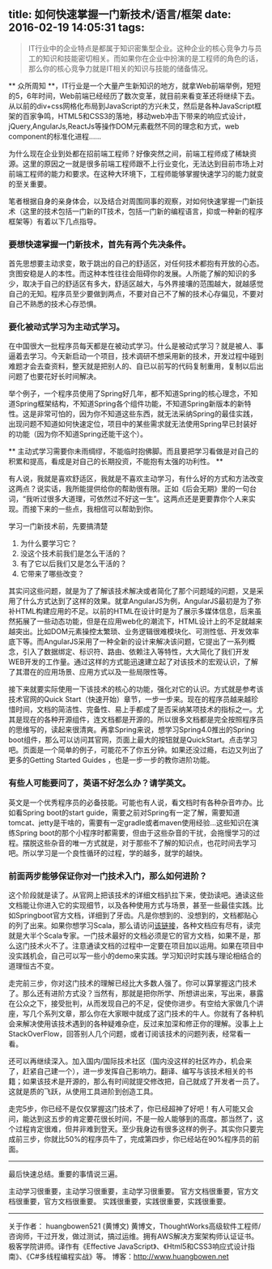 title: 如何快速掌握一门新技术/语言/框架
date: 2016-02-19 14:05:31
tags:
---

> IT行业中的企业特点是都属于知识密集型企业。这种企业的核心竞争力与员工的知识和技能密切相关。而如果你在企业中扮演的是工程师的角色的话，那么你的核心竞争力就是IT相关的知识与技能的储备情况。

** 众所周知 **，IT行业是一个大量产生新知识的地方，就拿Web前端举例，短短的5，6年时间，Web前端已经经历了数次变革，就目前来看变革还将继续下去。从以前的div+css网格化布局到JavaScript的方兴未艾，然后是各种JavaScript框架的百家争鸣，HTML5和CSS3的落地，移动web冲击下带来的响应式设计，jQuery,AngularJs,ReactJs等操作DOM元素截然不同的理念和方式，web component的标准化进程......

为什么现在企业到处都在招前端工程师？好像突然之间，前端工程师成了稀缺资源。这里的原因之一就是很多前端工程师跟不上行业变化，无法达到目前市场上对前端工程师的能力和要求。在这种大环境下，工程师能够掌握快速学习的能力就变的至关重要。

笔者根据自身的亲身体会，以及结合对周围同事的观察，对如何快速掌握一门新技术（这里的技术包括一门新的IT技术，包括一门新的编程语言，抑或一种新的程序框架等）有着以下几点指导。

### 要想快速掌握一门新技术，首先有两个先决条件。

首先思想要主动求变，敢于跳出的自己的舒适区，对任何技术都抱有开放的心态。贪图安稳是人的本性。而这种本性往往会阻碍你的发展。人所能了解的知识的多少，取决于自己的舒适区有多大，舒适区越大，与外界接壤的范围越大，就越感觉自己的无知。程序员至少要做到两点，不要对自己不了解的技术心存偏见，不要对自己不熟悉的技术心存恐惧。

### 要化被动式学习为主动式学习。

在中国很大一批程序员每天都是在被动式学习。什么是被动式学习？就是被人、事逼着去学习。今天新启动一个项目，技术调研不想采用新的技术，开发过程中碰到难题才会去查资料，整天就是把别人的、自已以前写的代码复制重用，复制以后出问题了也要花好长时间解决。

举个例子，一个程序员使用了Spring好几年，都不知道Spring的核心理念，不知道Spring框架结构，不知道Spring各个组件功能，不知道Spring新版本的新特性。这是非常可怕的，因为你不知道这些东西，就无法采纳Spring的最佳实践，出现问题不知道如何快速定位，项目中的某些需求就无法使用Spring早已封装好的功能（因为你不知道Spring还能干这个）。

** 主动式学习需要你未雨绸缪，不能临时抱佛脚。而且要把学习看做是对自己的积累和提高，看成是对自己的长期投资，不能抱有太强的功利性。 **

有人说，我就是喜欢舒适区，我就是不喜欢主动学习，有什么好的方式和方法改变这两点？说实话，我所能提供给你的帮助很有限。正如《后会无期》里的一句台词，“我听过很多大道理，可依然过不好这一生”。这两点还是更要靠你个人来实现。而接下来的一些点，我相信可以帮助到你。

学习一门新技术前，先要搞清楚
1. 为什么要学习它？
2. 没这个技术前我们是怎么干活的？
3. 有了它以后我们又是怎么干活的？
4. 它带来了哪些改变？

其实问这些问题，就是为了了解该技术解决或者简化了那个问题域的问题，又是采用了什么方式达到了这样的效果。就拿AngularJS为例，AngularJS最初是为了弥补HTML构建应用的不足。以前的HTML在设计时是为了展示多媒体信息，后来虽然拓展了一些动态功能，但是在应用web化的潮流下，HTML设计上的不足就越来越突出。比如DOM元素操控太繁琐、业务逻辑很难模块化、可测性低、开发效率底下等。而AngularJS采用了一种全新的设计来解决该问题，它提出了一系列概念，引入了数据绑定、标识符、路由、依赖注入等特性，大大简化了我们开发WEB开发的工作量。通过这样的方式能迅速建立起了对该技术的宏观认识，了解了其潜在的应用场景、应用方式以及一些局限性等。

接下来就要实际使用一下该技术的核心的功能，强化对它的认识。方式就是参考该技术官网的Quick Start（快速开始）章节，一步一步来。现在的程序员越来越珍惜时间，文档的简洁性、完备性、易上手都成了是否采纳某项技术的指标之一。尤其是现在的各种开源组件，连文档都是开源的。所以很多文档都是完全按照程序员的思维写的，读起来很清爽。再拿Spring来说，想学习Spring4.0推出的Spring boot组件，那么可以访问其官网，页面上最大的按钮就是QuickStart。点击学习吧。页面是一个简单的例子，可能花不了你五分钟。如果还没过瘾，右边又列出了更多的Getting Started Guides ，也是一步一步的教你进阶功能。

### 有些人可能要问了，英语不好怎么办？请学英文。
英文是一个优秀程序员的必备技能。可能也有人说，看文档时有各种杂音咋办。比如看Spring boot的start guide，需要之前对Spring有一定了解，需要知道tomcat、jetty是干啥的，需要有一定gradle或者maven使用经验…这些知识在演练Spring boot的那个小程序时都需要，但由于这些杂音的干扰，会拖慢学习的过程。摆脱这些杂音的唯一方式就是，对于那些不了解的知识点，也花时间去学习吧。所以学习是一个良性循环的过程，学的越多，就学的越快。

### 前面两步能够保证你对一门技术入门，那么如何进阶？
这个阶段就是读了。从官网上把该技术的详细文档扒拉下来，使劲读吧。通读这些文档能让你进入它的实现细节，以及各种使用方式与场景，甚至一些最佳实践。比如Springboot官方文档，详细到了牙齿。凡是你想到的、没想到的，文档都贴心的列了出来。如果你想学习Scala，那么请访问[该链接](http://www.scala-lang.org/documentation/)，各种文档应有尽有，读完就是大半个Scala专家。一门技术最好的文档必须是它的官方文档，如果不是，那么这门技术火不了。注意通读文档的过程中一定要在项目加以运用。如果在项目中没实践机会，自己可以写一些小的demo来实践。学习知识时实践与理论相结合的道理恒古不变。

走完前三步，你对这门技术的理解已经比大多数人强了。你可以算掌握这门技术了。那么还有进阶方式没？当然有，那就是把你所学、所想讲出来，写出来，暴露在公众之下，接受批判，从而发现自己的不足，促使你进步。有空给大家做几个讲座，写几个系列文章，那么你在大家眼中就成了这门技术的牛人。你就有了各种机会来解决使用该技术遇到的各种疑难杂症，反过来加深和修正你的理解。没事上上StackOverFlow，回答别人几个问题，或者订阅该技术的问题列表，经常看一看。

还可以再继续深入。加入国内/国际技术社区（国内没这样的社区咋办，机会来了，赶紧自己建一个），进一步发挥自己影响力。翻译、编写与该技术相关的书籍；如果该技术是开源的，那么有时间就提交修改把，自己就成了开发者一员了。这就是质的飞跃，从使用工具进阶到创造工具。

走完5步，你已经不是仅仅掌握这门技术了，你已经超神了好吧！有人可能又会问，能达到这五步的肯定要花很长时间，不是一般人能够到的高度。那当然了，这个过程肯定很难，但并非难到登天。至少我身边有很多这样的例子。其实你只要完成前三步，你就比50%的程序员牛了，完成第四步，你已经站在90%程序员的前面。

---
最后快速总结。重要的事情说三遍。

主动学习很重要，主动学习很重要，主动学习很重要。
官方文档很重要，官方文档很重要，官方文档很重要。
实践很重要，实践很重要，实践很重要。

---
关于作者：
huangbowen521 (黄博文)
黄博文，ThoughtWorks高级软件工程师/咨询师，干过开发，做过测试，搞过运维。拥有AWS解决方案架构师认证证书。极客学院讲师。译作有《Effective JavaScript》、《Html5和CSS3响应式设计指南》、《C#多线程编程实战》等。
博客：http://www.huangbowen.net